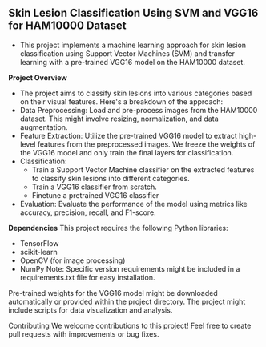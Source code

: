 
## Skin Lesion Classification Using SVM and VGG16 for HAM10000 Dataset
- This project implements a machine learning approach for skin lesion classification using Support Vector Machines (SVM) and transfer learning with a pre-trained VGG16 model on the HAM10000 dataset.

**Project Overview**
- The project aims to classify skin lesions into various categories based on their visual features. Here's a breakdown of the approach:
- Data Preprocessing: Load and pre-process images from the HAM10000 dataset. This might involve resizing, normalization, and data augmentation.
- Feature Extraction: Utilize the pre-trained VGG16 model to extract high-level features from the preprocessed images. We freeze the weights of the VGG16 model and only train the final layers for classification.
- Classification:
  - Train a Support Vector Machine classifier on the extracted features to classify skin lesions into different categories.
  - Train a VGG16 classifier from scratch.
  - Finetune a pretrained VGG16 classifier
- Evaluation: Evaluate the performance of the model using metrics like accuracy, precision, recall, and F1-score.

**Dependencies**
This project requires the following Python libraries:
- TensorFlow
- scikit-learn
- OpenCV (for image processing)
- NumPy
Note: Specific version requirements might be included in a requirements.txt file for easy installation.


Pre-trained weights for the VGG16 model might be downloaded automatically or provided within the project directory.
The project might include scripts for data visualization and analysis.

Contributing
We welcome contributions to this project! Feel free to create pull requests with improvements or bug fixes.
